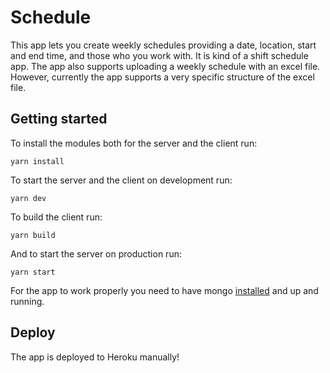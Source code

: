 # Schedule

This app lets you create weekly schedules providing a date, location, start and end time, and those who you work with. It is kind of a shift schedule app. The app also supports uploading a weekly schedule with an excel file. However, currently the app supports a very specific structure of the excel file.

## Getting started

To install the modules both for the server and the client run:

```
yarn install
```

To start the server and the client on development run:

```
yarn dev
```

To build the client run:

```
yarn build
```

And to start the server on production run:

```
yarn start
```

For the app to work properly you need to have mongo [installed](https://docs.mongodb.com/manual/installation/) and up and running.

## Deploy

The app is deployed to Heroku manually!
